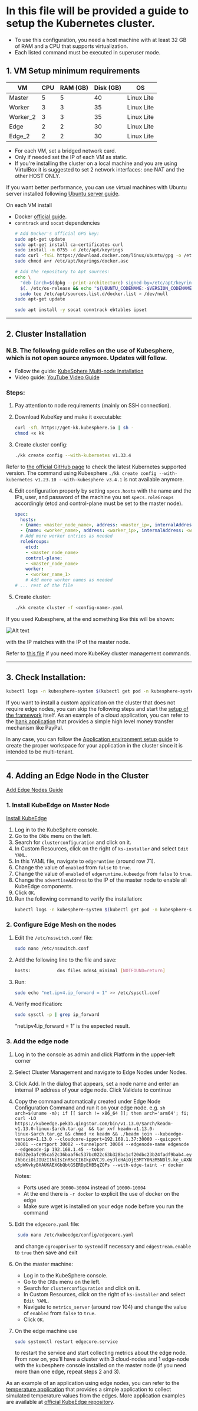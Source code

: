 # In this file will be provided a guide to setup the Kubernetes cluster.

- To use this configuration, you need a host machine with at least 32 GB of RAM and a CPU that supports virtualization.
- Each listed command must be executed in superuser mode.

## 1. VM Setup minimum requirements

| VM       | CPU | RAM (GB) | Disk (GB) | OS        |
|----------|-----|----------|-----------|-----------|
| Master   | 5   | 5        | 40        | Linux Lite|
| Worker   | 3   | 3        | 35        | Linux Lite|
| Worker_2 | 3   | 3        | 35        | Linux Lite|
| Edge     | 2   | 2        | 30        | Linux Lite|
| Edge_2   | 2   | 2        | 30        | Linux Lite|

- For each VM, set a bridged network card.
- Only if needed set the IP of each VM as static.
- If you're installing the cluster on a local machine and you are using VirtulBox it is suggested to set 2 network interfaces: one NAT and the other HOST ONLY.

If you want better performance, you can use virtual machines with Ubuntu server installed following [Ubuntu server guide](Ubuntu_Server.md).

On each VM install
- Docker [official guide](https://docs.docker.com/engine/install/ubuntu/).
- `conntrack` and `socat` dependencies
    ```sh
    # Add Docker's official GPG key:
    sudo apt-get update
    sudo apt-get install ca-certificates curl
    sudo install -m 0755 -d /etc/apt/keyrings
    sudo curl -fsSL https://download.docker.com/linux/ubuntu/gpg -o /etc/apt/keyrings/docker.asc
    sudo chmod a+r /etc/apt/keyrings/docker.asc

    # Add the repository to Apt sources:
    echo \
      "deb [arch=$(dpkg --print-architecture) signed-by=/etc/apt/keyrings/docker.asc] https://download.docker.com/linux/ubuntu \
      $(. /etc/os-release && echo "${UBUNTU_CODENAME:-$VERSION_CODENAME}") stable" | \
      sudo tee /etc/apt/sources.list.d/docker.list > /dev/null
    sudo apt-get update

    sudo apt install -y socat conntrack ebtables ipset
    ```
---    
## 2. Cluster Installation
### N.B. The following guide relies on the use of Kubesphere, which is not open source anymore. Updates will follow.
- Follow the guide: [KubeSphere Multi-node Installation](https://kubesphere.io/docs/v3.4/installing-on-linux/introduction/multioverview/)
- Video guide: [YouTube Video Guide](https://www.youtube.com/watch?v=nYOYk3VTSgo)

### Steps:
1. Pay attention to node requirements (mainly on SSH connection).
2. Download KubeKey and make it executable:

    ```sh
    curl -sfL https://get-kk.kubesphere.io | sh -
    chmod +x kk
    ```

3. Create cluster config:

    ```sh
    ./kk create config --with-kubernetes v1.33.4
    ```
Refer to [the official GitHub page](https://github.com/kubesphere/kubekey/blob/master/docs/kubernetes-versions.md) to check the latest Kubernetes supported version. The command using Kubesphere `./kk create config --with-kubernetes v1.23.10 --with-kubesphere v3.4.1` is not available anymore.

4. Edit configuration properly by setting `specs.hosts` with the name and the IPs, user, and password of the machine you set `specs.roleGroups` accordingly (etcd and control-plane must be set to the master node).
    ```yaml
    spec:
      hosts:
      - {name: <master_node_name>, address: <master_ip>, internalAddress: <master_ip>, user: <master_username>, password: "<password>"}
      - {name: <worker_name>, address: <worker_ip>, internalAddress: <worker_ip>, user: <worker_username>, password: "<password>"}
      # Add more worker entries as needed
      roleGroups:
        etcd:
        - <master_node_name>
        control-plane:
        - <master_node_name>
        worker:
        - <worker_name_1>
        # Add more worker names as needed
    # ... rest of the file
    ```
5. Create cluster:

    ```sh
    ./kk create cluster -f <config-name>.yaml
    ```
If you used Kubesphere, at the end something like this will be shown:

![Alt text](../img/kube.png)

with the IP matches with the IP of the master node.

Refer to [this file](KubeKey_CMD.md) if you need more KubeKey cluster management commands.

---
## 3. Check Installation:
```sh
kubectl logs -n kubesphere-system $(kubectl get pod -n kubesphere-system -l 'app in (ks-install, ks-installer)' -o jsonpath='{.items[0].metadata.name}') -f
```

If you want to install a custom application on the cluster that does not require edge nodes, you can skip the following steps and start the [setup of the framework](Framework_setup.md) itself. As an example of a cloud application, you can refer to the [bank application](Bank_setup.md) that provides a simple high level money transfer mechanism like PayPal.

In any case, you can follow the [Application environment setup guide](Applications_environment.md) to create the proper workspace for your application in the cluster since it is intended to be multi-tenant.

---
## 4. Adding an Edge Node in the Cluster
[Add Edge Nodes Guide](https://www.kubesphere.io/docs/v3.4/installing-on-linux/cluster-operation/add-edge-nodes/)

### 1. Install KubeEdge on Master Node
[Install KubeEdge](https://www.kubesphere.io/docs/v3.4/pluggable-components/kubeedge/)
1. Log in to the KubeSphere console.
2. Go to the `CRDs` menu on the left.
3. Search for `clusterconfiguration` and click on it.
4. In Custom Resources, click on the right of `ks-installer` and select `Edit YAML`.
5. In this YAML file, navigate to `edgeruntime` (around row 71).
6. Change the value of `enabled` from `false` to `true`.
7. Change the value of `enabled` of `edgeruntime.kubeedge` from `false` to `true`.
8. Change the `advertiseAddress` to the IP of the master node to enable all KubeEdge components.
9. Click `OK`.
10. Run the following command to verify the installation:
    ```sh
    kubectl logs -n kubesphere-system $(kubectl get pod -n kubesphere-system -l 'app in (ks-install, ks-installer)' -o jsonpath='{.items[0].metadata.name}') -f
    ```
    
### 2. Configure Edge Mesh on the nodes
1. Edit the `/etc/nsswitch.conf` file:
    ```sh
    sudo nano /etc/nsswitch.conf
    ```
2. Add the following line to the file and save:
    ```sh
    hosts:          dns files mdns4_minimal [NOTFOUND=return]
    ```
3. Run:
    ```sh
    sudo echo "net.ipv4.ip_forward = 1" >> /etc/sysctl.conf
    ```
4. Verify modification:
    ```sh
    sudo sysctl -p | grep ip_forward
    ```
    “net.ipv4.ip_forward = 1” is the expected result. 

### 3. Add the edge node
1. Log in to the console as admin and click Platform in the upper-left corner
2. Select Cluster Management and navigate to Edge Nodes under Nodes.
3. Click Add. In the dialog that appears, set a node name and enter an internal IP address of your edge node. Click Validate to continue
4. Copy the command automatically created under Edge Node Configuration Command and run it on your edge node.
e.g.
        ```sh
        arch=$(uname -m); if [[ $arch != x86_64 ]]; then arch='arm64'; fi;  curl -LO https://kubeedge.pek3b.qingstor.com/bin/v1.13.0/$arch/keadm-v1.13.0-linux-$arch.tar.gz  && tar xvf keadm-v1.13.0-linux-$arch.tar.gz && chmod +x keadm && ./keadm join --kubeedge-version=1.13.0 --cloudcore-ipport=192.168.1.37:30000 --quicport 30001 --certport 30002 --tunnelport 30004 --edgenode-name edgenode --edgenode-ip 192.168.1.45 --token 04632e3afc95ca52c36baaf6c537bc022c63b328bc1cf20dbc23b24fadf9bab4.eyJhbGciOiJIUzI1NiIsInR5cCI6IkpXVCJ9.eyJleHAiOjE3MTY0NzM5NDl9.ke_uAXNu5pWKvkyBHAUKAEXGbQbtGSERDpEHB5qZOPs --with-edge-taint -r docker
        ```

    Notes:
    - Ports used are `30000-30004` instead of `10000-10004`
    - At the end there is `-r docker` to explicit the use of docker on the edge 
    - Make sure wget is installed on your edge node before you run the command
5. Edit the `edgecore.yaml` file:
   ```sh
    sudo nano /etc/kubeedge/config/edgecore.yaml 
    ```
   and change `cgroupDriver` to `systemd` if necessary and  `edgeStream.enable` to `true` then save and exit
6. On the master machine:
    - Log in to the KubeSphere console.
    - Go to the `CRDs` menu on the left.
    - Search for `clusterconfiguration` and click on it.
    - In Custom Resources, click on the right of `ks-installer` and select `Edit YAML`.
    - Navigate to `metrics_server` (around row 104) and change the value of `enabled` from `false` to `true`.
    - Click `OK`.
7. On the edge machine use
    ```sh
    sudo systemctl restart edgecore.service
    ```
    to restart the service and start collecting metrics about the edge node.
From now on, you’ll have a cluster with 3 cloud-nodes and 1 edge-node with the kubesphere console installed on the master node (if you need more than one edge, repeat steps 2 and 3).

As an example of an application using edge nodes, you can refer to the [temperature application](Temp_setup.md) that provides a simple application to collect simulated temperature values from the edges. More application examples are available at [official KubeEdge repository](https://github.com/kubeedge/examples). 
